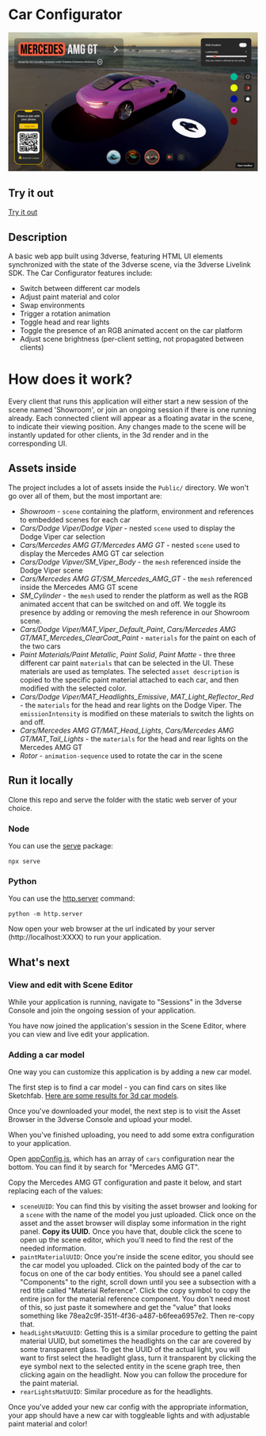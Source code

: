 # Car Configurator

![Car Configurator Screenshot](https://github.com/3dverse/sample-car-configurator/blob/main/screenshot.png?raw=true)

## Try it out

[Try it out](https://3dverse.github.io/sample-car-configurator/)

## Description

A basic web app built using 3dverse, featuring HTML UI elements synchronized with the state of the 3dverse scene, via the 3dverse Livelink SDK. The Car Configurator features include:

- Switch between different car models
- Adjust paint material and color
- Swap environments
- Trigger a rotation animation
- Toggle head and rear lights
- Toggle the presence of an RGB animated accent on the car platform
- Adjust scene brightness (per-client setting, not propagated between clients)

# How does it work?

Every client that runs this application will either start a new session of the scene named 'Showroom', or join an ongoing session if there is one running already. Each connected client will appear as a floating avatar in the scene, to indicate their viewing position. Any changes made to the scene will be instantly updated for other clients, in the 3d render and in the corresponding UI.

## Assets inside

The project includes a lot of assets inside the `Public/` directory. We won't go over all of them, but the most important are:

- *Showroom* - `scene` containing the platform, environment and references to embedded scenes for each car
- *Cars/Dodge Viper/Dodge Viper* - nested `scene` used to display the Dodge Viper car selection
- *Cars/Mercedes AMG GT/Mercedes AMG GT* - nested `scene` used to display the Mercedes AMG GT car selection
- *Cars/Dodge Vipver/SM_Viper_Body* - the `mesh` referenced inside the Dodge Viper scene
- *Cars/Mercedes AMG GT/SM_Mercedes_AMG_GT* - the `mesh` referenced inside the Mercedes AMG GT scene
- *SM_Cylinder* - the `mesh` used to render the platform as well as the RGB animated accent that can be switched on and off. We toggle its presence by adding or removing the mesh reference in our Showroom scene.
- *Cars/Dodge Viper/MAT_Viper_Default_Paint*, *Cars/Mercedes AMG GT/MAT_Mercedes_ClearCoat_Paint* - `materials` for the paint on each of the two cars
- *Paint Materials/Paint Metallic*, *Paint Solid*, *Paint Matte* - thre three different car paint `materials` that can be selected in the UI. These materials are used as templates. The selected `asset description` is copied to the specific paint material attached to each car, and then modified with the selected color.
- *Cars/Dodge Viper/MAT_Headlights_Emissive*, *MAT_Light_Reflector_Red* - the `materials` for the head and rear lights on the Dodge Viper. The `emissionIntensity` is modified on these materials to switch the lights on and off.
- *Cars/Mercedes AMG GT/MAT_Head_Lights*, *Cars/Mercedes AMG GT/MAT_Tail_Lights* - the `materials` for the head and rear lights on the Mercedes AMG GT
- *Rotor* - `animation-sequence` used to rotate the car in the scene

## Run it locally

Clone this repo and serve the folder with the static web server of your choice.

### Node

You can use the [serve](https://www.npmjs.com/package/serve) package:

```
npx serve
```

### Python

You can use the [http.server](https://docs.python.org/3/library/http.server.html) command:

```
python -m http.server
```

Now open your web browser at the url indicated by your server (http://localhost:XXXX) to run your application.

## What's next

### View and edit with Scene Editor

While your application is running, navigate to "Sessions" in the 3dverse Console and join the ongoing session of your application.

You have now joined the application's session in the Scene Editor, where you can view and live edit your application.

### Adding a car model

One way you can customize this application is by adding a new car model.

The first step is to find a car model - you can find cars on sites like Sketchfab. [Here are some results for 3d car models](https://sketchfab.com/search?features=downloadable&q=sports+car&type=models).

Once you've downloaded your model, the next step is to visit the Asset Browser in the 3dverse Console and upload your model.

When you've finished uploading, you need to add some extra configuration to your application.

Open [appConfig.js](https://github.com/3dverse/sample-car-configurator/blob/main/js/appConfig.js), which has an array of `cars` configuration near the bottom. You can find it by search for "Mercedes AMG GT".

Copy the Mercedes AMG GT configuration and paste it below, and start replacing each of the values:

- `sceneUUID`: You can find this by visiting the asset browser and looking for a `scene` with the name of the model you just uploaded. Click once on the asset and the asset browser will display some information in the right panel. **Copy its UUID.** Once you have that, double click the scene to open up the scene editor, which you'll need to find the rest of the needed information.
- `paintMaterialUUID`: Once you're inside the scene editor, you should see the car model you uploaded. Click on the painted body of the car to focus on one of the car body entities. You should see a panel called "Components" to the right, scroll down until you see a subsection with a red title called "Material Reference". Click the copy symbol to copy the entire json for the material reference component. You don't need most of this, so just paste it somewhere and get the "value" that looks something like 78ea2c9f-351f-4f36-a487-b6feea6957e2. Then re-copy that.
- `headLightsMatUUID`: Getting this is a similar procedure to getting the paint material UUID, but sometimes the headlights on the car are covered by some transparent glass. To get the UUID of the actual light, you will want to first select the headlight glass, turn it transparent by clicking the eye symbol next to the selected entity in the scene graph tree, then clicking again on the headlight. Now you can follow the procedure for the paint material.
- `rearLightsMatUUID`: Similar procedure as for the headlights.

Once you've added your new car config with the appropriate information, your app should have a new car with toggleable lights and with adjustable paint material and color!
